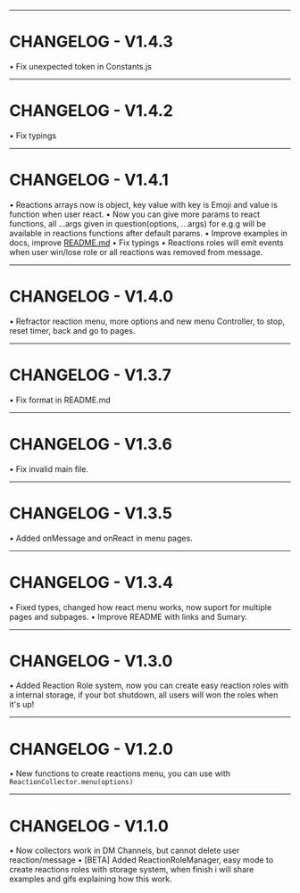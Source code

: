 
---
# CHANGELOG - V1.4.3

• Fix unexpected token in Constants.js

---
# CHANGELOG - V1.4.2

• Fix typings

---
# CHANGELOG - V1.4.1

• Reactions arrays now is object, key value with key is Emoji and value is function when user react.
• Now you can give more params to react functions, all ...args given in question(options, ...args) for e.g.g will be available in reactions functions after default params.
• Improve examples in docs, improve [README.md](./README.md)
• Fix typings
• Reactions roles will emit events when user win/lose role or all reactions was removed from message.

---
# CHANGELOG - V1.4.0

• Refractor reaction menu, more options and new menu Controller, to stop, reset timer, back and go to pages.

---
# CHANGELOG - V1.3.7

• Fix format in README.md

---
# CHANGELOG - V1.3.6

• Fix invalid main file.

---
# CHANGELOG - V1.3.5

• Added onMessage and onReact in menu pages.

---
# CHANGELOG - V1.3.4

• Fixed types, changed how react menu works, now suport for multiple pages and subpages.
• Improve README with links and Sumary.

---
# CHANGELOG - V1.3.0

• Added Reaction Role system, now you can create easy reaction roles with a internal storage, if your bot shutdown, all users will won the roles when it's up!

---
# CHANGELOG - V1.2.0

• New functions to create reactions menu, you can use with `ReactionCollector.menu(options)`

---
# CHANGELOG - V1.1.0

• Now collectors work in DM Channels, but cannot delete user reaction/message
• [BETA] Added ReactionRoleManager, easy mode to create reactions roles with storage system, when finish i will share examples and gifs explaining how this work.
